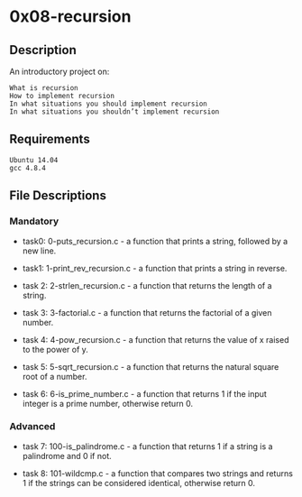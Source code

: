 # 0x08-recursion

## Description

An introductory project on:

    What is recursion
    How to implement recursion
    In what situations you should implement recursion
    In what situations you shouldn’t implement recursion

## Requirements

    Ubuntu 14.04
    gcc 4.8.4

## File Descriptions

### Mandatory

- task0: 0-puts_recursion.c - a function that prints a string, followed by a new line.

- task1: 1-print_rev_recursion.c - a function that prints a string in reverse.

- task 2: 2-strlen_recursion.c - a function that returns the length of a string.

- task 3: 3-factorial.c - a function that returns the factorial of a given number.

- task 4: 4-pow_recursion.c - a function that returns the value of x raised to the power of y.

- task 5: 5-sqrt_recursion.c - a function that returns the natural square root of a number.

- task 6: 6-is_prime_number.c - a function that returns 1 if the input integer is a prime number, otherwise return 0.

### Advanced

- task 7: 100-is_palindrome.c - a function that returns 1 if a string is a palindrome and 0 if not.

- task 8: 101-wildcmp.c - a function that compares two strings and returns 1 if the strings can be considered identical, otherwise return 0.
